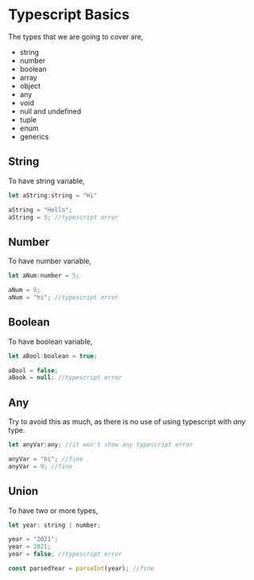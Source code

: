 # Typescript Basics

The types that we are going to cover are,

- string
- number
- boolean
- array
- object
- any
- void
- null and undefined
- tuple
- enum
- generics

## String

To have string variable,

```javascript
let aString:string = "Hi"

aString = "Hello";
aString = 5; //typescript error
```

## Number

To have number variable,

```javascript
let aNum:number = 5;

aNum = 9;
aNum = "hi"; //typescript error
```

## Boolean

To have boolean variable,

```javascript
let aBool:boolean = true;

aBool = false;
aBook = null; //typescript error
```

## Any

Try to avoid this as much, as there is no use of using typescript with *any* type.

```javascript
let anyVar:any; //it won't show any typescript error

anyVar = "hi"; //fine
anyVar = 9; //fine
```

## Union

To have two or more types,

```javascript
let year: string | number;

year = "2021";
year = 2021;
year = false; //typescript error

const parsedYear = parseInt(year); //fine
```